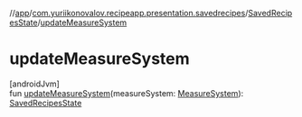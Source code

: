 //[app](../../../index.md)/[com.yuriikonovalov.recipeapp.presentation.savedrecipes](../index.md)/[SavedRecipesState](index.md)/[updateMeasureSystem](update-measure-system.md)

# updateMeasureSystem

[androidJvm]\
fun [updateMeasureSystem](update-measure-system.md)(measureSystem: [MeasureSystem](../../com.yuriikonovalov.recipeapp.application.entities/-measure-system/index.md)): [SavedRecipesState](index.md)

